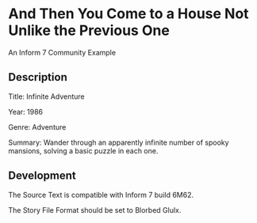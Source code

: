 # And Then You Come to a House Not Unlike the Previous One

An Inform 7 Community Example

## Description

Title: Infinite Adventure

Year: 1986

Genre: Adventure

Summary: Wander through an apparently infinite number of spooky mansions, solving a basic puzzle in each one.

## Development

The Source Text is compatible with Inform 7 build 6M62.

The Story File Format should be set to Blorbed Glulx.

